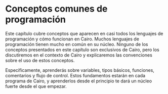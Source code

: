 # Conceptos comunes de programación

Este capítulo cubre conceptos que aparecen en casi todos los lenguajes de programación y cómo funcionan en Cairo. Muchos lenguajes de programación tienen mucho en común en su núcleo. Ninguno de los conceptos presentados en este capítulo son exclusivos de Cairo, pero los discutiremos en el contexto de Cairo y explicaremos las convenciones sobre el uso de estos conceptos.

Específicamente, aprenderás sobre variables, tipos básicos, funciones, comentarios y flujo de control. Estos fundamentos estarán en cada programa de Cairo, y aprenderlos desde el principio te dará un núcleo fuerte desde el que empezar.
